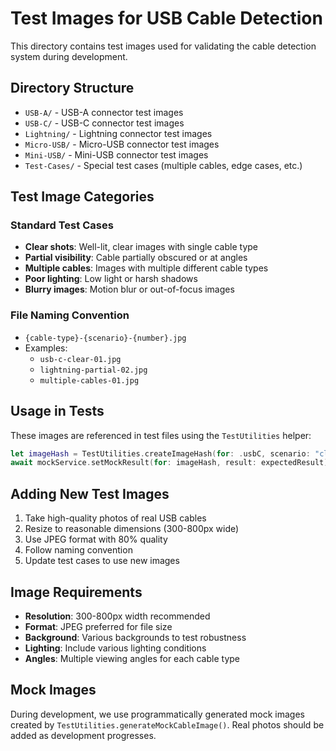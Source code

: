 # Test Images for USB Cable Detection

This directory contains test images used for validating the cable detection system during development.

## Directory Structure

- `USB-A/` - USB-A connector test images
- `USB-C/` - USB-C connector test images  
- `Lightning/` - Lightning connector test images
- `Micro-USB/` - Micro-USB connector test images
- `Mini-USB/` - Mini-USB connector test images
- `Test-Cases/` - Special test cases (multiple cables, edge cases, etc.)

## Test Image Categories

### Standard Test Cases
- **Clear shots**: Well-lit, clear images with single cable type
- **Partial visibility**: Cable partially obscured or at angles
- **Multiple cables**: Images with multiple different cable types
- **Poor lighting**: Low light or harsh shadows
- **Blurry images**: Motion blur or out-of-focus images

### File Naming Convention
- `{cable-type}-{scenario}-{number}.jpg`
- Examples:
  - `usb-c-clear-01.jpg`
  - `lightning-partial-02.jpg`
  - `multiple-cables-01.jpg`

## Usage in Tests

These images are referenced in test files using the `TestUtilities` helper:

```swift
let imageHash = TestUtilities.createImageHash(for: .usbC, scenario: "clear")
await mockService.setMockResult(for: imageHash, result: expectedResult)
```

## Adding New Test Images

1. Take high-quality photos of real USB cables
2. Resize to reasonable dimensions (300-800px wide)
3. Use JPEG format with 80% quality
4. Follow naming convention
5. Update test cases to use new images

## Image Requirements

- **Resolution**: 300-800px width recommended
- **Format**: JPEG preferred for file size
- **Background**: Various backgrounds to test robustness
- **Lighting**: Include various lighting conditions
- **Angles**: Multiple viewing angles for each cable type

## Mock Images

During development, we use programmatically generated mock images created by `TestUtilities.generateMockCableImage()`. Real photos should be added as development progresses.